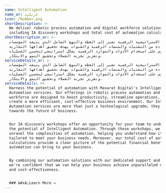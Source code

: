 ```yaml
---
name: Intelligent Automation
name_ar: كريكيت
icon: /Number.png
shortDescription: >-
  We deliver robotic process automation and digital workforce solutions,
  including IA discovery workshops and total cost of automation calculations.
shortDescription_ar: >-
  الاستراتيجية الرقمية تشير إلى الخطة والنهج الشامل الذي يتبعه المؤسسات
  للاستفادة من التقنيات والمنصات الرقمية والقنوات بهدف تحقيق أهدافها التجارية.
  تنطوي على استخدام الأدوات والموارد الرقمية بشكل استراتيجي لتحسين العمليات
  وتعزيز تجربة العملاء وتحقيق النمو والابتكار.
serviceDetails_ar: >
  الاستراتيجية الرقمية تشير إلى الخطة والنهج الشامل الذي يتبعه المؤسسات
  للاستفادة من التقنيات والمنصات الرقمية والقنوات بهدف تحقيق أهدافها التجارية.
  تنطوي على استخدام الأدوات والموارد الرقمية بشكل استراتيجي لتحسين العمليات
  وتعزيز تجربة العملاء وتحقيق النمو والابتكار.
serviceDetails: >+
  Harness the potential of automation with Masarat Digital's Intelligent
  Automation services. Our offerings in robotic process automation and digital
  workforce are designed to boost productivity, streamline operations, and
  create a more efficient, cost-effective business environment. Our Intelligent
  Automation services are more than just a technological upgrade; they're a step
  towards the future of business.


  Our IA discovery workshops offer an opportunity for your team to understand
  the potential of Intelligent Automation. Through these workshops, we aim to
  unravel the complexities of automation, helping you understand how it can be
  tailored to meet your business needs. Moreover, our total cost of automation
  calculations provide a clear picture of the potential financial benefits that
  automation can bring to your business.


  By combining our automation solutions with our dedicated support and guidance,
  we're confident that we can help your business achieve unparalleled efficiency
  and cost-effectiveness.


  ### &#xA;Learn More →
---
```



